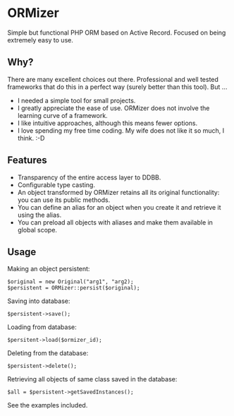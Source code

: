 # ORMizer
Simple but functional PHP ORM based on Active Record. Focused on being extremely easy to use.

## Why?
There are many excellent choices out there. Professional and well tested frameworks that do this in a perfect way (surely better than this tool). But ...

- I needed a simple tool for small projects.
- I greatly appreciate the ease of use. ORMizer does not involve the learning curve of a framework.
- I like intuitive approaches, although this means fewer options.
- I love spending my free time coding. My wife does not like it so much, I think. :-D

## Features
- Transparency of the entire access layer to DDBB.
- Configurable type casting.
- An object transformed by ORMizer retains all its original functionality: you can use its public methods.
- You can define an alias for an object when you create it and retrieve it using the alias.
- You can preload all objects with aliases and make them available in global scope.

## Usage
Making an object persistent:
```
$original = new Original("arg1", "arg2);
$persistent = ORMizer::persist($original);
```
Saving into database:
```
$persistent->save();
```
Loading from database:
```
$persitent->load($ormizer_id);
```
Deleting from the database:
```
$persistent->delete();
```
Retrieving all objects of same class saved in the database:
```
$all = $persistent->getSavedInstances();
```

See the examples included.